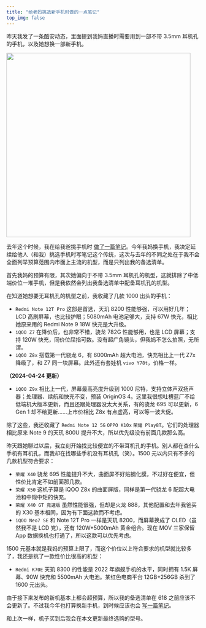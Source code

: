 ```yaml
---
title: "给老妈挑选新手机时做的一点笔记"
top_img: false
---
```


昨天我发了一条酷安动态，里面提到我妈直播时需要用到一部不带 3.5mm 耳机孔的手机，以及她想换一部新手机。

<img width="480" src="/img/in-post/coolapk_20240305.webp" />

去年这个时候，我在给我爸挑手机时 [做了一篇笔记](https://kevinh.wang/opinion-affordable-phones/)。今年我妈换手机，我决定延续给他人（和我）挑选手机时写笔记这个传统，这次与去年的不同之处在于我不会全面列举预算范围内市面上主流的机型，而是只列出我的备选清单。

首先我妈的预算有限，其次她偏向于不带 3.5mm 耳机孔的机型，这就排除了中低端价位一堆手机，但是我依然会列出我备选清单中配备耳机孔的机型。

在知道她想要无耳机孔的机型之前，我收藏了几款 1000 出头的手机：

- `Redmi Note 12T Pro` 这部是首选，天玑 8200 性能够强，可以用好几年；LCD 高刷屏幕，也比较护眼；5080mAh 电池足够大，支持 67W 快充，相比她原来用的 Redmi Note 9 18W 快充是大升级。
- `iQOO Z7` 在降价后，也非常不错，骁龙 782G 性能够用，也是 LCD 屏幕；支持 120W 快充，同价位屈指可数。没有超广角镜头，但我妈不怎么拍照，无所谓。
- `iQOO Z8x` 搭载第一代骁龙 6，有 6000mAh 超大电池，快充相比上一代 Z7x 降级了，和 Z7 同一块屏幕。此外还有套娃机 `vivo Y78t`，价格一样。

**（2024-04-24 更新）**
- `iQOO Z9x` 相比上一代，屏幕最高亮度升级到 1000 尼特，支持立体声双扬声器；处理器、续航和快充不变，预装 OriginOS 4。这里我很想吐槽蓝厂不给低端机大版本更新，而且还跟处理器没太大关系，有的骁龙 695 可以更新，6 Gen 1 却不给更新……上市价相比 Z8x 有点虚高，可以等一波大促。

除了这些，我还收藏了 `Redmi Note 12 5G` `OPPO K10x` `荣耀 Play8T`。它们的处理器相比原来 Note 9 的天玑 800U 提升不大，所以优先级没有前面几款那么高。

昨天跟她聊过以后，我立刻开始找比较便宜的不带耳机孔的手机。别人都在查什么手机有耳机孔，而我却在找哪些手机没有耳机孔（笑）。1500 元以内只有不多的几款机型符合要求：

- `荣耀 X40` 骁龙 695 性能提升不大，曲面屏不好贴钢化膜，不过好在便宜，但性价比肯定不如前面那几款。
- `荣耀 X50` 这机子算是 iQOO Z8x 的曲面屏版，同样是第一代骁龙 6 配超大电池和中规中矩的快充。
- `荣耀 X40 GT 竞速版` 虽然性能很强，但却是火龙 888，其他配置和去年我爸买的 X30 基本相同，因为有下面这款而不考虑。
- `iQOO Neo7 SE` 和 Note 12T Pro 一样是天玑 8200，而屏幕换成了 OLED（虽然我不是 LCD 党），还有 120W+5000mAh 黄金组合。现在 MOV 三家保留 App 数据换机也打通了，所以这款可以优先考虑。

1500 元基本就是我妈的预算上限了，而这个价位以上符合要求的机型就比较多了，我还是挑了一款性价比很高的机型：

- `Redmi K70E` 天玑 8300 的性能是 2022 年旗舰手机的水平，同时拥有 1.5K 屏幕、90W 快充和 5500mAh 大电池。某红色电商平台 12GB+256GB 杀到了 1600 元出头。

由于接下来发布的新机基本上都会超预算，所以我的备选清单在 618 之前应该不会更新了。不过我今年也打算换新手机，到时候应该也会 [写一篇笔记](https://kevinh.wang/choose-phone-for-myself/)。

和上次一样，机子买到后我会在本文更新最终选购的型号。